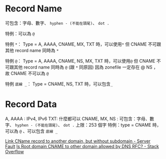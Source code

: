 # Record Name
可包含：字母、數字、 `hyphen - (不能在頭尾)`、 `dot .`

特例：可以為 `@`

特例 `*`：
Type = A, AAAA, CNAME, MX, TXT 時，可以使用`*`
但 CNAME 不可跟其他 record name 同時為 `*`

特例 `@`：
Type = A, AAAA, CNAME, NS, MX, TXT 時，可以使用`@`
但 CNAME 不可跟其他 record name 同時為 `@` (跟 `*` 同原因)
因為 zonefile 一定存在 @ NS ，故 CNAME 不可以為 `@`

特例 `底線 _`：
Type =  CNAME, NS, TXT 時，可以包含`_`


# Record Data
A, AAAA : IPv4, IPv6
TXT:  什麼都可以
CNAME, MX, NS :
可包含：字母、數字、 `hyphen - (不能在頭尾)`、 `dot .`
上限：253 個字
特例：type = CNAME 時，可以為 `@` 、可以包含 `底線 _`


[Link CName record to another domain, but without subdomain - Server Fault](https://serverfault.com/questions/288820/link-cname-record-to-another-domain-but-without-subdomain)
[Is Root domain CNAME to other domain allowed by DNS RFC? - Stack Overflow](https://stackoverflow.com/questions/655235/is-root-domain-cname-to-other-domain-allowed-by-dns-rfc)
